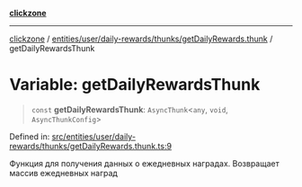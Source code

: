 [**clickzone**](../../../../../../README.md)

***

[clickzone](../../../../../../README.md) / [entities/user/daily-rewards/thunks/getDailyRewards.thunk](../README.md) / getDailyRewardsThunk

# Variable: getDailyRewardsThunk

> `const` **getDailyRewardsThunk**: `AsyncThunk`\<`any`, `void`, `AsyncThunkConfig`\>

Defined in: [src/entities/user/daily-rewards/thunks/getDailyRewards.thunk.ts:9](https://github.com/MaximBri/ClickZone/blob/20f3f0d061a7c50a96ed5bba64acbc325a456072/client/src/entities/user/daily-rewards/thunks/getDailyRewards.thunk.ts#L9)

Функция для получения данных о ежедневных наградах. Возвращает массив ежедневных наград
